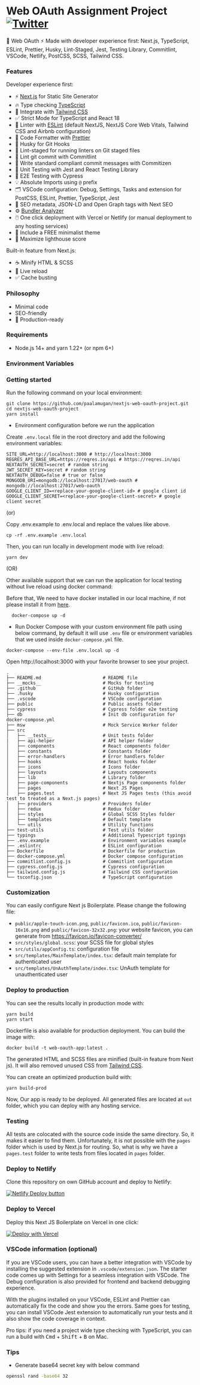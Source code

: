 #  Web OAuth Assignment Project [![Twitter](https://img.shields.io/twitter/url/https/twitter.com/cloudposse.svg?style=social&label=Follow%20%40Paalamugan)](https://twitter.com/paalamugan_s)

🚀 Web OAuth ⚡️ Made with developer experience first: Next.js, TypeScript, ESLint, Prettier, Husky, Lint-Staged, Jest, Testing Library, Commitlint, VSCode, Netlify, PostCSS, SCSS, Tailwind CSS.

### Features

Developer experience first:

- ⚡ [Next.js](https://nextjs.org) for Static Site Generator
- 🔥 Type checking [TypeScript](https://www.typescriptlang.org)
- 💎 Integrate with [Tailwind CSS](https://tailwindcss.com)
- ✅ Strict Mode for TypeScript and React 18
- 📏 Linter with [ESLint](https://eslint.org) (default NextJS, NextJS Core Web Vitals, Tailwind CSS and Airbnb configuration)
- 💖 Code Formatter with [Prettier](https://prettier.io)
- 🦊 Husky for Git Hooks
- 🚫 Lint-staged for running linters on Git staged files
- 🚓 Lint git commit with Commitlint
- 📓 Write standard compliant commit messages with Commitizen
- 🦺 Unit Testing with Jest and React Testing Library
- 🧪 E2E Testing with Cypress
- 💡 Absolute Imports using `@` prefix
- 🗂 VSCode configuration: Debug, Settings, Tasks and extension for PostCSS, ESLint, Prettier, TypeScript, Jest
- 🤖 SEO metadata, JSON-LD and Open Graph tags with Next SEO
- ⚙️ [Bundler Analyzer](https://www.npmjs.com/package/@next/bundle-analyzer)
- 🖱️ One click deployment with Vercel or Netlify (or manual deployment to any hosting services)
- 🌈 Include a FREE minimalist theme
- 💯 Maximize lighthouse score

Built-in feature from Next.js:

- ☕ Minify HTML & SCSS
- 💨 Live reload
- ✅ Cache busting

### Philosophy

- Minimal code
- SEO-friendly
- 🚀 Production-ready

### Requirements

- Node.js 14+ and yarn 1.22+ (or npm 6+)

### Environment Variables

### Getting started

Run the following command on your local environment:

```shell
git clone https://github.com/paalamugan/nextjs-web-oauth-project.git
cd nextjs-web-oauth-project
yarn install
```

- Environment configuration before we run the application

Create `.env.local` file in the root directory and add the following environment variables:

```shell
SITE_URL=http://localhost:3000 # http://localhost:3000
REGRES_API_BASE_URL=https://reqres.in/api # https://reqres.in/api
NEXTAUTH_SECRET=secret # random string
JWT_SECRET_KEY=secret # random string
NEXTAUTH_DEBUG=false # true or false
MONGODB_URI=mongodb://localhost:27017/web-oauth # mongodb://localhost:27017/web-oauth
GOOGLE_CLIENT_ID=<replace-your-google-client-id> # google client id
GOOGLE_CLIENT_SECRET=<replace-your-google-client-secret> # google client secret
```

(or) 

Copy .env.example to .env.local and replace the values like above.

```shell
cp -rf .env.example .env.local
```

Then, you can run locally in development mode with live reload:

```shell
yarn dev
```

(OR)

Other available support that we can run the application for local testing without live reload using docker command:

Before that, We need to have docker installed in our local machine, if not please install it from [here](https://docs.docker.com/get-docker/).

```shell
  docker-compose up -d
```

- Run Docker Compose with your custom environment file path using below command, by default it will use `.env` file or environment variables that we used inside `docker-compose.yml` file.

```shell
docker-compose --env-file .env.local up -d
```

Open http://localhost:3000 with your favorite browser to see your project.

```shell
.
├── README.md                       # README file
├── __mocks__                       # Mocks for testing
├── .github                         # GitHub folder
├── .husky                          # Husky configuration
├── .vscode                         # VSCode configuration
├── public                          # Public assets folder
├── cypress                         # Cypress folder e2e testing
├── db                              # Init db configuration for docker-compose.yml
├── msw                             # Mock Service Worker folder
├── src
│   ├── __tests__                   # Unit tests folder
|   ├── api-helper                  # API helper folder
│   ├── components                  # React components folder
│   ├── constants                   # Constants folder
│   ├── error-handlers              # Error handlers folder
│   ├── hooks                       # React hooks folder
│   ├── icons                       # Icons folder
│   ├── layouts                     # Layouts components
│   ├── lib                         # Library folder
│   ├── page-components             # Nextjs Page components folder
│   ├── pages                       # Next JS Pages
│   ├── pages.test                  # Next JS Pages tests (this avoid test to treated as a Next.js pages)
│   ├── providers                   # Providers folder
│   ├── redux                       # Redux folder
│   ├── styles                      # Global SCSS Styles folder
│   ├── templates                   # Default template
│   └── utils                       # Utility functions
├── test-utils                      # Test utils folder
├── typings                         # Additional Typescript typings
├── .env.example                    # Environment variables example
├── .eslintrc                       # ESLint configuration
├── Dockerfile                      # Dockerfile for production
├── docker-compose.yml              # Docker compose configuration
├── commitlint.config.js            # Commitlint configuration
├── cypress.config.js               # Cypress configuration
├── tailwind.config.js              # Tailwind CSS configuration
└── tsconfig.json                   # TypeScript configuration
```

### Customization

You can easily configure Next js Boilerplate. Please change the following file:

- `public/apple-touch-icon.png`, `public/favicon.ico`, `public/favicon-16x16.png` and `public/favicon-32x32.png`: your website favicon, you can generate from https://favicon.io/favicon-converter/
- `src/styles/global.scss`: your SCSS file for global styles
- `src/utils/appConfig.ts`: configuration file
- `src/templates/MainTemplate/index.tsx`: default main template for authenticated user
- `src/templates/UnAuthTemplate/index.tsx`: UnAuth template for unauthenticated user

### Deploy to production

You can see the results locally in production mode with:

```shell
yarn build
yarn start
```

Dockerfile is also available for production deployment. You can build the image with:

```shell
docker build -t web-oauth-app:latest .
```

The generated HTML and SCSS files are minified (built-in feature from Next js). It will also removed unused CSS from [Tailwind CSS](https://tailwindcss.com).

You can create an optimized production build with:

```shell
yarn build-prod
```

Now, Our app is ready to be deployed. All generated files are located at `out` folder, which you can deploy with any hosting service.

### Testing

All tests are colocated with the source code inside the same directory. So, it makes it easier to find them. Unfortunately, it is not possible with the `pages` folder which is used by Next.js for routing. So, what is why we have a `pages.test` folder to write tests from files located in `pages` folder.

### Deploy to Netlify

Clone this repository on own GitHub account and deploy to Netlify:

[![Netlify Deploy button](https://www.netlify.com/img/deploy/button.svg)](https://app.netlify.com/start/deploy?repository=https://github.com/ixartz/Next-js-Boilerplate)

### Deploy to Vercel

Deploy this Next JS Boilerplate on Vercel in one click:

[![Deploy with Vercel](https://vercel.com/button)](https://vercel.com/new/git/external?repository-url=https%3A%2F%2Fgithub.com%2Fixartz%2FNext-js-Boilerplate)

### VSCode information (optional)

If you are VSCode users, you can have a better integration with VSCode by installing the suggested extension in `.vscode/extension.json`. The starter code comes up with Settings for a seamless integration with VSCode. The Debug configuration is also provided for frontend and backend debugging experience.

With the plugins installed on your VSCode, ESLint and Prettier can automatically fix the code and show you the errors. Same goes for testing, you can install VSCode Jest extension to automatically run your tests and it also show the code coverage in context.

Pro tips: if you need a project wide type checking with TypeScript, you can run a build with <kbd>Cmd</kbd> + <kbd>Shift</kbd> + <kbd>B</kbd> on Mac.

### Tips

- Generate base64 secret key with below command
```sh
openssl rand -base64 32
```

